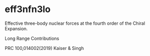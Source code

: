 # eff3nfn3lo
Effective three-body nuclear forces at the fourth order of the Chiral Expansion.

Long Range Contributions 

PRC 100,014002(2019) Kaiser & Singh
